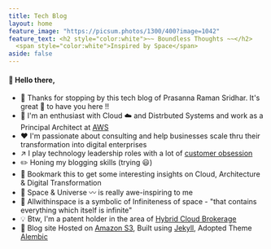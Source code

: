 ```yaml
---
title: Tech Blog
layout: home
feature_image: "https://picsum.photos/1300/400?image=1042"
feature_text: <h2 style="color:white">~~ Boundless Thoughts ~~</h2>
  <span style="color:white">Inspired by Space</span>
aside: false
---
```


#### :wave: Hello there,

- :pray: Thanks for stopping by this tech blog of Prasanna Raman Sridhar. It's great :raised_hands: to have you here !!
- :man: I'm an enthusiast with Cloud :cloud: and Distrbuted Systems and work as a Principal Architect at [AWS](https://aws.amazon.com)
- :hearts: I'm passionate about consulting and help businesses scale thru their transformation into digital enterprises
- :arrow_upper_right: I play technology leadership roles with a lot of [customer obsession](https://www.amazon.jobs/en/principles) 
- :pencil2: Honing my blogging skills (trying :smiley:) 
- :pushpin: Bookmark this to get some interesting insights on Cloud, Architecture & Digital Transformation
- :rocket: Space & Universe :wavy_dash: is really awe-inspiring to me
- :twisted_rightwards_arrows: Allwithinspace is a symbolic of Infiniteness of space - "that contains everything which itself is infinite" 
- :bulb: Btw, I'm a patent holder in the area of [Hybrid Cloud Brokerage](https://patents.google.com/patent/US20130198050A1/en)
- :rotating_light: Blog site Hosted on [Amazon S3](https://aws.amazon.com/s3/), Built using [Jekyll](https://jekyllrb.com/), Adopted Theme [Alembic](https://github.com/daviddarnes/alembic)  
